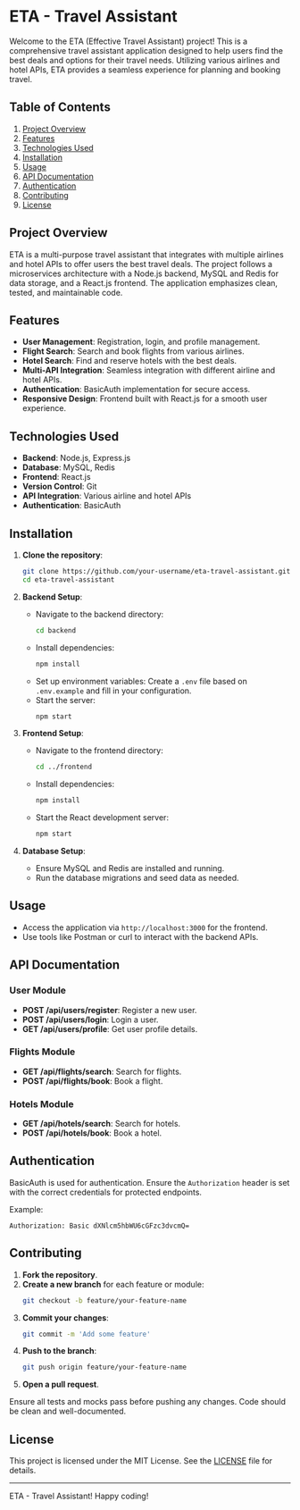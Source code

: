 # ETA - Travel Assistant

Welcome to the ETA (Effective Travel Assistant) project! This is a comprehensive travel assistant application designed to help users find the best deals and options for their travel needs. Utilizing various airlines and hotel APIs, ETA provides a seamless experience for planning and booking travel.

## Table of Contents

1. [Project Overview](#project-overview)
2. [Features](#features)
3. [Technologies Used](#technologies-used)
4. [Installation](#installation)
5. [Usage](#usage)
6. [API Documentation](#api-documentation)
7. [Authentication](#authentication)
8. [Contributing](#contributing)
9. [License](#license)

## Project Overview

ETA is a multi-purpose travel assistant that integrates with multiple airlines and hotel APIs to offer users the best travel deals. The project follows a microservices architecture with a Node.js backend, MySQL and Redis for data storage, and a React.js frontend. The application emphasizes clean, tested, and maintainable code.

## Features

- **User Management**: Registration, login, and profile management.
- **Flight Search**: Search and book flights from various airlines.
- **Hotel Search**: Find and reserve hotels with the best deals.
- **Multi-API Integration**: Seamless integration with different airline and hotel APIs.
- **Authentication**: BasicAuth implementation for secure access.
- **Responsive Design**: Frontend built with React.js for a smooth user experience.

## Technologies Used

- **Backend**: Node.js, Express.js
- **Database**: MySQL, Redis
- **Frontend**: React.js
- **Version Control**: Git
- **API Integration**: Various airline and hotel APIs
- **Authentication**: BasicAuth

## Installation

1. **Clone the repository**:
   ```bash
   git clone https://github.com/your-username/eta-travel-assistant.git
   cd eta-travel-assistant
   ```

2. **Backend Setup**:
   - Navigate to the backend directory:
     ```bash
     cd backend
     ```
   - Install dependencies:
     ```bash
     npm install
     ```
   - Set up environment variables:
     Create a `.env` file based on `.env.example` and fill in your configuration.
   - Start the server:
     ```bash
     npm start
     ```

3. **Frontend Setup**:
   - Navigate to the frontend directory:
     ```bash
     cd ../frontend
     ```
   - Install dependencies:
     ```bash
     npm install
     ```
   - Start the React development server:
     ```bash
     npm start
     ```

4. **Database Setup**:
   - Ensure MySQL and Redis are installed and running.
   - Run the database migrations and seed data as needed.

## Usage

- Access the application via `http://localhost:3000` for the frontend.
- Use tools like Postman or curl to interact with the backend APIs.

## API Documentation

### User Module

- **POST /api/users/register**: Register a new user.
- **POST /api/users/login**: Login a user.
- **GET /api/users/profile**: Get user profile details.

### Flights Module

- **GET /api/flights/search**: Search for flights.
- **POST /api/flights/book**: Book a flight.

### Hotels Module

- **GET /api/hotels/search**: Search for hotels.
- **POST /api/hotels/book**: Book a hotel.

## Authentication

BasicAuth is used for authentication. Ensure the `Authorization` header is set with the correct credentials for protected endpoints.

Example:
```http
Authorization: Basic dXNlcm5hbWU6cGFzc3dvcmQ=
```

## Contributing

1. **Fork the repository**.
2. **Create a new branch** for each feature or module:
   ```bash
   git checkout -b feature/your-feature-name
   ```
3. **Commit your changes**:
   ```bash
   git commit -m 'Add some feature'
   ```
4. **Push to the branch**:
   ```bash
   git push origin feature/your-feature-name
   ```
5. **Open a pull request**.

Ensure all tests and mocks pass before pushing any changes. Code should be clean and well-documented.

## License

This project is licensed under the MIT License. See the [LICENSE](LICENSE) file for details.

---

ETA - Travel Assistant! Happy coding!